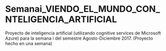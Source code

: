 # Semanai_VIENDO_EL_MUNDO_CON_NTELIGENCIA_ARTIFICIAL
Proyecto de inteligencia artificial (utilizando cognitive services de Microsoft Azure) para la semana i del semestre Agosto-Diciembre 2017. (Proyecto hecho en una semana)
